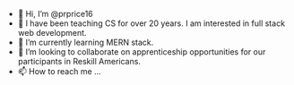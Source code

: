 - 👋 Hi, I’m @prprice16
- 👀 I have been teaching CS for over 20 years.  I am interested in full stack web development.
- 🌱 I’m currently learning MERN stack.
- 💞️ I’m looking to collaborate on apprenticeship opportunities for our participants in Reskill Americans.
- 📫 How to reach me ...

<!---
prprice16/prprice16 is a ✨ special ✨ repository because its `README.md` (this file) appears on your GitHub profile.
You can click the Preview link to take a look at your changes.
--->
